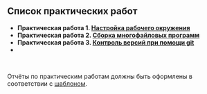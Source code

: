 ## Список практических работ

- **Практическая работа 1. [Настройка рабочего окружения](./practice_01.md)**
- **Практическая работа 2. [Сборка многофайловых программ](./practice_02.md)**
- **Практическая работа 3. [Контроль версий при помощи git](./practice_03.md)**
- 
<br>

Отчёты по практическим работам должны быть оформлены в соответствии с [шаблоном](./report_template.docx).